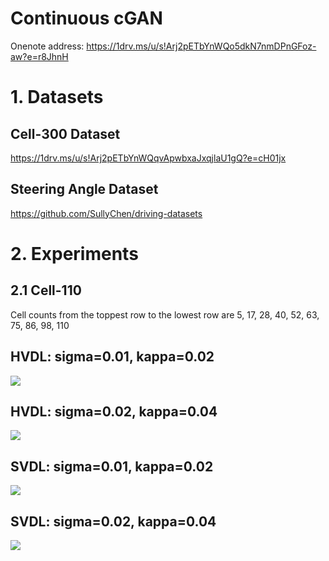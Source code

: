 # Continuous cGAN

Onenote address: https://1drv.ms/u/s!Arj2pETbYnWQo5dkN7nmDPnGFoz-aw?e=r8JhnH

# 1. Datasets
## Cell-300 Dataset
https://1drv.ms/u/s!Arj2pETbYnWQqvApwbxaJxqjlaU1gQ?e=cH01jx

## Steering Angle Dataset
https://github.com/SullyChen/driving-datasets 



# 2. Experiments

## 2.1 Cell-110
Cell counts from the toppest row to the lowest row are 5, 17, 28, 40, 52, 63, 75, 86, 98, 110 
## HVDL: sigma=0.01, kappa=0.02
![](./images/Cell110/Continuous_cDCGAN_hard_0.01_0.02.gif)

## HVDL: sigma=0.02, kappa=0.04
![](./images/Cell110/Continuous_cDCGAN_hard_0.02_0.04.gif)

## SVDL: sigma=0.01, kappa=0.02
![](./images/Cell110/Continuous_cDCGAN_soft_0.01_0.02.gif)

## SVDL: sigma=0.02, kappa=0.04
![](./images/Cell110/Continuous_cDCGAN_soft_0.02_0.04.gif)


